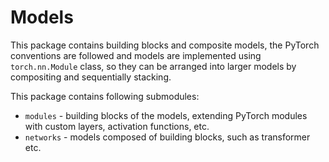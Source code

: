 # Models

This package contains building blocks and composite models, the PyTorch conventions are followed and models are 
implemented using `torch.nn.Module` class, so they can be arranged into larger models by compositing and sequentially
stacking.

This package contains following submodules:
* `modules` - building blocks of the models, extending PyTorch modules with custom layers, activation functions, etc.
* `networks` - models composed of building blocks, such as transformer etc.
